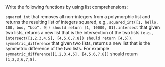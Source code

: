 Write the following functions by using list comprehensions:

`squared_int` that removes all non-integers from a polymorphic list and returns the resulting list of integers squared, e.g., `squared_int([1, hello, 100, boo, “boo”, 9]) should return [1, 10000, 81]`.
`intersect` that given two lists, returns a new list that is the intersection of the two lists `(e.g., intersect([1,2,3,4,5], [4,5,6,7,8]) should return [4,5])`.
`symmetric_difference` that given two lists, returns a new list that is the symmetric difference of the two lists. For example `symmetric_difference([1,2,3,4,5], [4,5,6,7,8])` should return `[1,2,3,6,7,8]`.

